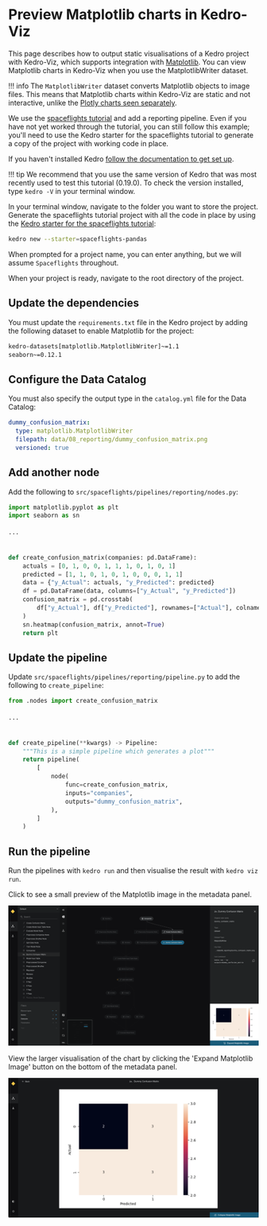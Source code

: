 # Preview Matplotlib charts in Kedro-Viz 

This page describes how to output static visualisations of a Kedro project with Kedro-Viz, which supports integration with [Matplotlib](https://matplotlib.org/). You can view Matplotlib charts in Kedro-Viz when you use the MatplotlibWriter dataset.


!!! info
    The `MatplotlibWriter` dataset converts Matplotlib objects to image files. This means that Matplotlib charts within Kedro-Viz are static and not interactive, unlike the [Plotly charts seen separately](./preview_plotly_datasets.md).

We use the [spaceflights tutorial](https://docs.kedro.org/en/stable/tutorial/spaceflights_tutorial.html) and add a reporting pipeline. Even if you have not yet worked through the tutorial, you can still follow this example; you'll need to use the Kedro starter for the spaceflights tutorial to generate a copy of the project with working code in place.

If you haven't installed Kedro [follow the documentation to get set up](https://docs.kedro.org/en/stable/get_started/install.html). 

!!! tip
    We recommend that you use the same version of Kedro that was most recently used to test this tutorial (0.19.0). To check the version installed, type `kedro -V` in your terminal window.

In your terminal window, navigate to the folder you want to store the project. Generate the spaceflights tutorial project with all the code in place by using the [Kedro starter for the spaceflights tutorial](https://github.com/kedro-org/kedro-starters/tree/main/spaceflights-pandas):


```bash
kedro new --starter=spaceflights-pandas
```

When prompted for a project name, you can enter anything, but we will assume `Spaceflights` throughout.

When your project is ready, navigate to the root directory of the project.


## Update the dependencies

You must update the `requirements.txt` file in the Kedro project by adding the following dataset to enable Matplotlib for the project:

```bash
kedro-datasets[matplotlib.MatplotlibWriter]~=1.1
seaborn~=0.12.1
```

## Configure the Data Catalog
You must also specify the output type in the `catalog.yml` file for the Data Catalog:

```yaml
dummy_confusion_matrix:
  type: matplotlib.MatplotlibWriter
  filepath: data/08_reporting/dummy_confusion_matrix.png
  versioned: true
```

## Add another node
Add the following to `src/spaceflights/pipelines/reporting/nodes.py`:

```python
import matplotlib.pyplot as plt
import seaborn as sn

...


def create_confusion_matrix(companies: pd.DataFrame):
    actuals = [0, 1, 0, 0, 1, 1, 1, 0, 1, 0, 1]
    predicted = [1, 1, 0, 1, 0, 1, 0, 0, 0, 1, 1]
    data = {"y_Actual": actuals, "y_Predicted": predicted}
    df = pd.DataFrame(data, columns=["y_Actual", "y_Predicted"])
    confusion_matrix = pd.crosstab(
        df["y_Actual"], df["y_Predicted"], rownames=["Actual"], colnames=["Predicted"]
    )
    sn.heatmap(confusion_matrix, annot=True)
    return plt
```

## Update the pipeline

Update `src/spaceflights/pipelines/reporting/pipeline.py` to add the following to `create_pipeline`:

```python
from .nodes import create_confusion_matrix

...


def create_pipeline(**kwargs) -> Pipeline:
    """This is a simple pipeline which generates a plot"""
    return pipeline(
        [
            node(
                func=create_confusion_matrix,
                inputs="companies",
                outputs="dummy_confusion_matrix",
            ),
        ]
    )
```

## Run the pipeline

Run the pipelines with `kedro run` and then visualise the result with `kedro viz run`.

Click to see a small preview of the Matplotlib image in the metadata panel.

![](./images/pipeline_visualisation_matplotlib.png)

View the larger visualisation of the chart by clicking the 'Expand Matplotlib Image' button on the bottom of the metadata panel.

![](./images/pipeline_visualisation_matplotlib_expand.png)
